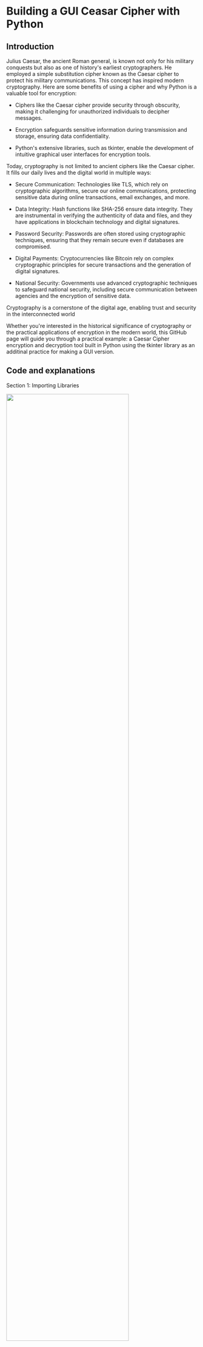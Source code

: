 <h1>Building a GUI Ceasar Cipher with Python</h1>

<h2>Introduction</h2>

Julius Caesar, the ancient Roman general, is known not only for his military conquests but also as one of history's earliest cryptographers. He employed a simple substitution cipher known as the Caesar cipher to protect his military communications. This concept has inspired modern cryptography. Here are some benefits of using a cipher and why Python is a valuable tool for encryption:

- Ciphers like the Caesar cipher provide security through obscurity, making it challenging for unauthorized individuals to decipher messages.
  
- Encryption safeguards sensitive information during transmission and storage, ensuring data confidentiality.
  
- Python's extensive libraries, such as tkinter, enable the development of intuitive graphical user interfaces for encryption tools.

Today, cryptography is not limited to ancient ciphers like the Caesar cipher. It fills our daily lives and the digital world in multiple ways:

- Secure Communication: Technologies like TLS, which rely on cryptographic algorithms, secure our online communications, protecting sensitive data during online transactions, email exchanges, and more.

- Data Integrity: Hash functions like SHA-256 ensure data integrity. They are instrumental in verifying the authenticity of data and files, and they have applications in blockchain technology and digital signatures.

- Password Security: Passwords are often stored using cryptographic techniques, ensuring that they remain secure even if databases are compromised.

- Digital Payments: Cryptocurrencies like Bitcoin rely on complex cryptographic principles for secure transactions and the generation of digital signatures.

- National Security: Governments use advanced cryptographic techniques to safeguard national security, including secure communication between agencies and the encryption of sensitive data.

Cryptography is a cornerstone of the digital age, enabling trust and security in the interconnected world

Whether you're interested in the historical significance of cryptography or the practical applications of encryption in the modern world, this GitHub page will guide you through a practical example: a Caesar Cipher encryption and decryption tool built in Python using the tkinter library as an additinal practice for making a GUI version.

<h2>Code and explanations</h2>

Section 1: Importing Libraries

<img src="https://i.imgur.com/8aNTnlE.png" height="80%" width="80%"/>

Explanation:

In this section, we import the necessary Python libraries:

- **`import tkinter as tk`**: This line imports the tkinter library and gives it the alias 'tk'. It's used for creating the GUI.
- **`import string`**: This line imports the string module, which provides a string containing all lowercase ASCII letters. It is used to define the character set for the Caesar cipher.

Section 2: Encryption Function

<img src="https://i.imgur.com/2Sxpnsa.png" height="80%" width="80%"/>

Explanation:

- This function is defined to handle the encryption process.
- It starts by getting the value of the shift (a key for Caesar cipher) from the user through the **`shift_entry`** widget.
- It calculates the actual shift value by taking the modulo 26 to ensure it's within the range [0, 25] as there are 26 letter in the alphabet.
- It defines the character set **`chars`** as all lowercase letters in the English alphabet.
- It generates a substitution key for encryption based on the given shift value.
  
  **`key = [chr((ord(c) - ord('a') + shift) % 26 + ord('a')) for c in chars]`**:
    - This line of code is responsible for generating the key used in Caesar cipher encryption.
    - **`chars`** is a string containing all lowercase English alphabet letters from 'a' to 'z', defined using **`string.ascii_lowercase`**.
    - The code iterates through each character **`c`** in the **`chars`** string.
    - For each character **`c`**, it calculates the corresponding character in the Caesar cipher key:
        - **`ord(c)`** returns the ASCII code of the character **`c`**. For example, **`ord('a')`** returns 65, **`ord('b')`** returns 66, and so on.
        - It subtracts **`ord('a')`** from the ASCII code of **`c`**. This effectively converts 'a' to 0, 'b' to 1, and so on.
        - It then adds the **`shift`** value to this position, which determines how many positions each character should be shifted in the key.
        - The result is taken modulo 26 to ensure it wraps around within the range [0, 25]. This accounts for cases where the shift value is larger than 26, so it loops back to the beginning of the alphabet.
        - Finally, it adds **`ord('a')`** back to the result to convert it back to a lowercase letter. For example, if the result is 3, it is converted to 'd'.
- **`plain_text = input_text.get("1.0", "end-1c")`**: takes the input text entered by the user in the **`input_text`** Text widget.
   
    - This line of code is used to retrieve the input text that the user entered in the **`input_text`** widget.
    - **`"1.0"`** specifies the starting position of the text to be retrieved as "row 1, column 0" in the widget, which is the beginning.
    - **`"end-1c"`** specifies the ending position as "end-1 character," which effectively removes the trailing newline character ('\n') if it exists.
- The retrieved text is stored in the variable **`cipher_text`**.
- It processes the input text character by character, encrypting only the alphabetic characters using the key. Non-alphabetic and Uppercase characters remain unchanged.
- The result is displayed in the **`result_text`** Text widget, and its text color is set to dark green.

Section 3: Decryption Function

<img src="https://i.imgur.com/0ootCW0.png" height="80%" width="80%"/>

Explanation:

- Similar to the **`encrypt()`** function, this function handles the decryption process.
- It starts by getting the shift value from the user.
- It calculates the actual shift value (taking the modulo 26) for decryption.
- It defines the character set **`chars`** just like in the encryption function.
- It generates a substitution key for decryption based on the given shift value.

  **`key = [chr((ord(c) - ord('a') - shift) % 26 + ord('a')) for c in chars]`**:
    - This line of code is constructing the key that is used for Caesar cipher decryption.
    - **`chars`** is a string containing all lowercase English alphabet letters from 'a' to 'z', defined using **`string.ascii_lowercase`**.
    - The code loops through each character **`c`** in the **`chars`** string.
    - For each character **`c`**, it calculates the corresponding character in the Caesar cipher key:
        - **`ord(c)`** returns the ASCII code of the character **`c`**. For example, **`ord('a')`** returns 97, **`ord('b')`** returns 98, and so on.
        - It subtracts **`ord('a')`** from the ASCII code of **`c`**. This effectively converts 'a' to 0, 'b' to 1, and so on.
        - It then subtracts the **`shift`** value, which determines how many positions each character should be shifted in the key.
        - The result is taken modulo 26 to ensure it wraps around within the range [0, 25]. This accounts for cases where the shift value is larger than 26, so it loops back to the beginning of the alphabet.
        - Finally, it adds **`ord('a')`** back to the result to convert it back to a lowercase letter. For example, if the result is 3, it is converted to 'd'.
- **`cipher_text = input_text.get("1.0", "end-1c")`**: takes the input text entered by the user.
   
   - This line of code is used to retrieve the input text that the user entered in the **`input_text`** widget.
    - **`"1.0"`** specifies the starting position of the text to be retrieved as "row 1, column 0" in the widget, which is the beginning.
    - **`"end-1c"`** specifies the ending position as "end-1 character," which effectively removes the trailing newline character ('\n') if it exists.
- It processes the input text character by character, decrypting only the alphabetic characters using the key. Non-alphabetic characters remain unchanged.
- The result is displayed in the **`result_text`** Text widget, with text color set to dark green.

<h2>GUI Code and explanations</h2>

Section 4: GUI Initialization

<img src="https://i.imgur.com/I1wG6ZC.png" height="80%" width="80%"/>

Explanation:

A tkinter window is created, titled "Caesar Cipher Encryption/Decryption," with a size of 500x700 pixels and a background color of dark grey.

<img src="https://i.imgur.com/q5NN4b0.png" height="80%" width="80%"/>

Section 5: Introduction and Labels

<img src="https://i.imgur.com/FlWMY15.png" height="80%" width="80%"/>

Explanation:

These lines create and display labels in the GUI, providing introductory information and instructions for using the Caesar Cipher tool.

Section 6: Shift Value Input

<img src="https://i.imgur.com/HaiK5s9.png" height="80%" width="80%"/>

Explanation:

This section creates labels and an entry widget **`(shift_entry)`** for users to input the shift value for encryption or decryption.

Section 7: Message Input

<img src="https://i.imgur.com/zyqfCZ6.png" height="80%" width="80%"/>

Explanation:

These lines create labels and a Text widget **`(input_text)`** for users to enter the message they want to encrypt or decrypt.

Section 8: Encryption and Decryption Buttons

<img src="https://i.imgur.com/FkndSNC.png" height="80%" width="80%"/>

Explanation:

Buttons for both encryption and decryption are created **`(encrypt_button and decrypt_button)`**.

Section 9: Result Display

<img src="https://i.imgur.com/4rUxAcu.png" height="80%" width="80%"/>

Explanation:

These lines create a Text widget to display the result of encryption or decryption.

Section 10: Author Information

<img src="https://i.imgur.com/CWXDFmT.png" height="80%" width="80%"/>

Explanation:

A label indicates that the program was created by "Wobomagondarr."

Section 11: Main Loop

<img src="https://i.imgur.com/pC3zvcx.png" height="80%" width="80%"/>

Explanation:

**`window.mainloop()`** starts the main event loop, which handles user interactions and keeps the GUI application running and responsive to user interactions.

The code is organized into these logical sections to create a user-friendly Caesar Cipher encryption and decryption tool with a graphical user interface.

<h2>Test Run</h2>

We initiate the .py file from CMD and it opens the GUI window:

<img src="https://i.imgur.com/SUBb8V0.png" height="80%" width="80%"/>

Once the window open we will do a test with a random large shift key such as 2562:

<img src="https://i.imgur.com/GYonXu8.png" height="80%" width="80%"/>

Then we decrypt by adding a negative to the same key and pasting in the previously encrypted message:

<img src="https://i.imgur.com/12FOTq2.png" height="80%" width="80%"/>





